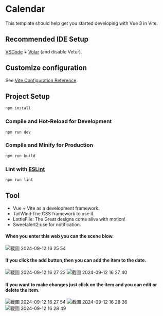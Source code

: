 # Calendar

This template should help get you started developing with Vue 3 in Vite.

## Recommended IDE Setup

[VSCode](https://code.visualstudio.com/) + [Volar](https://marketplace.visualstudio.com/items?itemName=Vue.volar) (and disable Vetur).

## Customize configuration

See [Vite Configuration Reference](https://vitejs.dev/config/).

## Project Setup

```sh
npm install
```

### Compile and Hot-Reload for Development

```sh
npm run dev
```

### Compile and Minify for Production

```sh
npm run build
```

### Lint with [ESLint](https://eslint.org/)

```sh
npm run lint
```

## Tool
- Vue + Vite as a development framework.
- TailWind:The CSS framework to use it.
- LottieFile: The Great designs come alive with motion!
- Sweetalert2:use for notification.

#### When you enter this web you can the scene blow.
![截圖 2024-09-12 16 25 54](https://github.com/user-attachments/assets/7649a404-60c8-4813-8304-dc2679185406)

#### If you click the add button,then you can add the item to the date.
![截圖 2024-09-12 16 27 22](https://github.com/user-attachments/assets/d4c052ff-1e37-4637-8c79-163de51b3208)
![截圖 2024-09-12 16 27 40](https://github.com/user-attachments/assets/8f778570-ddd9-4126-b977-60fa70876030)

#### If you want to make changes just click on the item and you can edit or delete the item.
![截圖 2024-09-12 16 27 54](https://github.com/user-attachments/assets/b99c338c-ad0b-4082-a083-96a89bc6f446)
![截圖 2024-09-12 16 28 36](https://github.com/user-attachments/assets/cb9d873a-52fc-4264-a3a4-12b95e5e819a)
![截圖 2024-09-12 16 28 49](https://github.com/user-attachments/assets/0d734ca5-05d3-491e-9fe9-e736730126f8)


